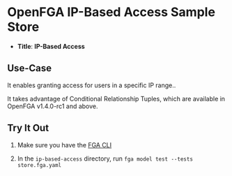 # OpenFGA IP-Based Access Sample Store

* **Title**: **IP-Based Access** 

## Use-Case

It enables granting access for users in a specific IP range.. 

It takes advantage of Conditional Relationship Tuples, which are available in OpenFGA v1.4.0-rc1 and above.

## Try It Out

1. Make sure you have the [FGA CLI](https://github.com/openfga/cli/?tab=readme-ov-file#installation)

2. In the `ip-based-access` directory, run `fga model test --tests store.fga.yaml`
